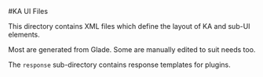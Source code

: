#KA UI Files

This directory contains XML files which define the layout of KA and sub-UI elements.

Most are generated from Glade. Some are manually edited to suit needs too.

The `response` sub-directory contains response templates for plugins.
